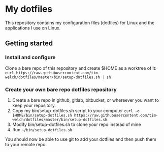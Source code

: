 # My dotfiles

This repository contains my configuration files (dotfiles) for Linux and the applications I use on Linux.

## Getting started
### Install and configure

Clone a bare repo of this repository and create $HOME as a worktree of it:
`curl https://raw.githubusercontent.com/tim-welch/dotfiles/master/bin/setup-dotfiles.sh | sh`

### Create your own bare repo dotfiles repository

1. Create a bare repo in github, gitlab, bitbucket, or whereever you want to keep your repository.
2. Copy my bin/setup-dotfiles.sh script to your computer `curl -o $HOME/bin/setup-dotfiles.sh https://raw.githubusercontent.com/tim-welch/dotfiles/master/bin/setup-dotfiles.sh`
3. Modify bin/setup-dotfiles.sh to clone your repo instead of mine
4. Run `~/bin/setup-dotfiles.sh`

You should now be able to use git to add your dotfiles and then push them to your remote repo.

